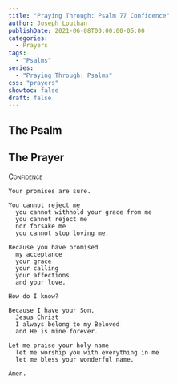 ```yaml
---
title: "Praying Through: Psalm 77 Confidence"
author: Joseph Louthan
publishDate: 2021-06-08T00:00:00-05:00
categories:
  - Prayers
tags:
  - "Psalms"
series:
  - "Praying Through: Psalms"
css: "prayers"
showtoc: false
draft: false
---
```

## The Psalm

## The Prayer

<div style="font-variant: small-caps;">
Confidence
</div>

```text
Your promises are sure.

You cannot reject me
  you cannot withhold your grace from me
  you cannot reject me
  nor forsake me
  you cannot stop loving me.

Because you have promised
  my acceptance
  your grace
  your calling
  your affections
  and your love.

How do I know?

Because I have your Son,
  Jesus Christ
  I always belong to my Beloved
  and He is mine forever.

Let me praise your holy name
  let me worship you with everything in me
  let me bless your wonderful name.

Amen.
```
